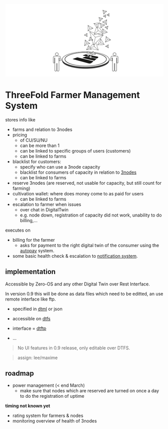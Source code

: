 ![](threefold_mgmt.png)

# ThreeFold Farmer Management System

stores info like

- farms and relation to 3nodes
- pricing
  - of CU/SU/NU
  - can be more than 1
  - can be linked to specific groups of users (customers)
  - can be linked to farms
- blacklist for customers:
  - specify who can use a 3node capacity
  - blacklist for consumers of capacity in relation to [3nodes](3node)
  - can be linked to farms
- reserve 3nodes (are reserved, not usable for capacity, but still count for farming)
- cultivation wallet: where does money come to as paid for users
  - can be linked to farms
- escalation to farmer when issues
  - over chat in DigitalTwin
  - e.g. node down, registration of capacity did not work, unability to do billing,...

executes on

- billing for the farmer
  - asks for payment to the right digital twin of the consumer using the [autopay](autopay) system.
- some basic health check & escalation to [notification system](notification).

## implementation

Accessible by Zero-OS and any other Digital Twin over Rest Interface.

In version 0.9 this will be done as data files which need to be editted, an use remote interface like ftp.

- specified in [dtml](dtml) or json
- accessible on [dtfs](dtfs)
- interface = [dtftp](dtftp)

- ...

> No UI features in 0.9 release, only editable over DTFS.

> assign: lee/maxime

## roadmap

- power management (< end March)
  - make sure that nodes which are reserved are turned on once a day to do the registration of uptime

**timing not known yet**

- rating system for farmers & nodes
- monitoring overview of health of 3nodes
